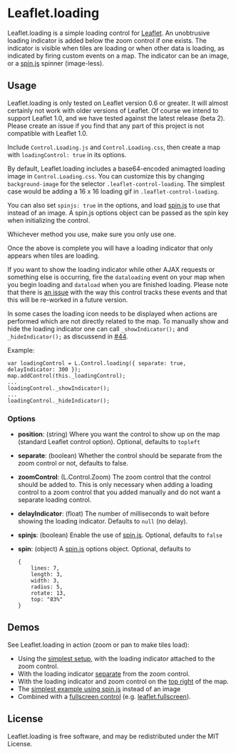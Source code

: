Leaflet.loading
===============

Leaflet.loading is a simple loading control for [Leaflet][]. An unobtrusive
loading indicator is added below the zoom control if one exists. The indicator
is visible when tiles are loading or when other data is loading, as indicated by
firing custom events on a map. The indicator can be an image, or a [spin.js][]
spinner (image-less).


## Usage

Leaflet.loading is only tested on Leaflet version 0.6 or greater. It will almost
certainly not work with older versions of Leaflet. Of course we intend to
support Leaflet 1.0, and we have tested against the latest release (beta 2).
Please create an issue if you find that any part of this project is not
compatible with Leaflet 1.0.

Include `Control.Loading.js` and `Control.Loading.css`, then create a map with
`loadingControl: true` in its options.

By default, Leaflet.loading includes a base64-encoded animagted loading image in
`Control.Loading.css`. You can customize this by changing `background-image` for
the selector `.leaflet-control-loading`. The simplest case would be adding a 16
x 16 loading gif in `.leaflet-control-loading`.

You can also set `spinjs: true` in the options, and load [spin.js][] to use that
instead of an image. A spin.js options object can be passed as the spin key when
initializing the control.

Whichever method you use, make sure you only use one.

Once the above is complete you will have a loading indicator that only appears
when tiles are loading.

If you want to show the loading indicator while other AJAX requests or something
else is occurring, fire the `dataloading` event on your map when you begin
loading and `dataload` when you are finished loading. Please note that there is
[an issue](https://github.com/ebrelsford/Leaflet.loading/issues/26) with the
way this control tracks these events and that this will be re-worked in a
future version.

In some cases the loading icon needs to be displayed when actions are performed 
which are not directly related to the map. To manually show and hide the loading 
indicator one can call `_showIndicator();` and `_hideIndicator();` as discussend 
in [#44](https://github.com/ebrelsford/Leaflet.loading/issues/44).

Example:
```
var loadingControl = L.Control.loading({ separate: true, delayIndicator: 300 });
map.addControl(this._loadingControl);
...
loadingControl._showIndicator();
...
loadingControl._hideIndicator();
```

### Options

 - **position**: (string) Where you want the control to show up on the map (standard
   Leaflet control option). Optional, defaults to `topleft`
 - **separate**: (boolean) Whether the control should be separate from the zoom
   control or not, defaults to false.
 - **zoomControl**: (L.Control.Zoom) The zoom control that the control should be
   added to. This is only necessary when adding a loading control to a zoom
   control that you added manually and do not want a separate loading control.
 - **delayIndicator**: (float) The number of milliseconds to wait before
   showing the loading indicator. Defaults to `null` (no delay).
 - **spinjs**: (boolean) Enable the use of [spin.js][]. Optional, defaults to
   `false`
 - **spin**: (object) A [spin.js][] options object. Optional, defaults to

    ```
    {
        lines: 7,
        length: 3,
        width: 3,
        radius: 5,
        rotate: 13,
        top: "83%"
    }
    ```


## Demos

See Leaflet.loading in action (zoom or pan to make tiles load):

 - Using the [simplest setup][simple], with the loading indicator attached to
   the zoom control.
 - With the loading indicator [separate][] from the zoom control.
 - With the loading indicator and zoom control on the [top right][topright] of
   the map.
 - The [simplest example using spin.js](http://ebrelsford.github.io/Leaflet.loading/spinjs.html) instead of an image
 - Combined with a [fullscreen control][combined] (e.g. [leaflet.fullscreen][]).


## License

Leaflet.loading is free software, and may be redistributed under the MIT
License.


 [Leaflet]: https://github.com/Leaflet/Leaflet
 [spin.js]: https://github.com/fgnass/spin.js/
 [simple]: http://ebrelsford.github.io/Leaflet.loading/simple.html
 [separate]: http://ebrelsford.github.io/Leaflet.loading/separate.html
 [topright]: http://ebrelsford.github.io/Leaflet.loading/topright.html
 [combined]: http://ebrelsford.github.io/Leaflet.loading/combined.html
 [leaflet.fullscreen]: https://github.com/brunob/leaflet.fullscreen
